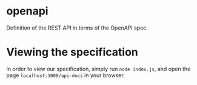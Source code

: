 # openapi
Definition of the REST API in terms of the OpenAPI spec.

# Viewing the specification
In order to view our specification, simply run `node index.js`, and open the page `localhost:3000/api-docs` in your browser.
